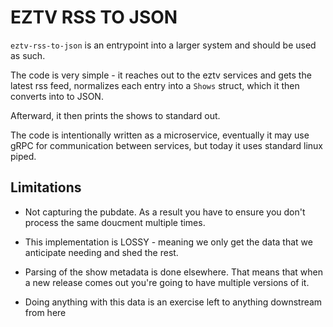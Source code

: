 # EZTV RSS TO JSON

`eztv-rss-to-json` is an entrypoint into a larger system and should be used as such. 

The code is very simple - it reaches out to the eztv services and gets the latest rss feed, normalizes each entry into a `Shows` struct, which it then converts into to JSON. 

Afterward, it then prints the shows to standard out.

The code is intentionally written as a microservice, eventually it may use gRPC for communication between services, but today it uses standard linux piped.

## Limitations

* Not capturing the pubdate. As a result you have to ensure you don't process the same doucment multiple times.

* This implementation is LOSSY - meaning we only get the data that we anticipate needing and shed the rest.

* Parsing of the show metadata is done elsewhere. That means that when a new release comes out you're going to have multiple versions of it.

* Doing anything with this data is an exercise left to anything downstream from here





